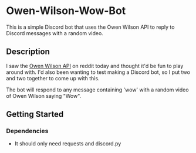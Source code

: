 # Owen-Wilson-Wow-Bot

This is a simple Discord bot that uses the Owen Wilson API to reply to Discord messages with a random video. 

## Description

I saw the [Owen Wilson API](https://owen-wilson-wow-api.herokuapp.com/) on reddit today and thought it'd be fun to play around with. I'd also been wanting to test making a Discord bot, so I put two and two together to come up with this. 

The bot will respond to any message containing 'wow' with a random video of Owen Wilson saying "Wow". 

## Getting Started

### Dependencies

* It should only need requests and discord.py
